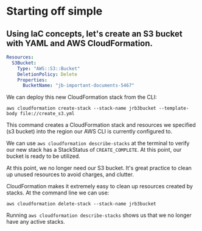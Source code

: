 # Starting off simple

## Using IaC concepts, let's create an S3 bucket with YAML and AWS CloudFormation.

```yaml
Resources:
  S3Bucket:
    Type: "AWS::S3::Bucket"
    DeletionPolicy: Delete
    Properties:
      BucketName: "jb-important-documents-5467"
```

We can deploy this new CloudFormation stack from the CLI:
```cli
aws cloudformation create-stack --stack-name jrb3bucket --template-body file://create_s3.yml
```

This command creates a CloudFormation stack and resources we specified (s3 bucket) into the region our AWS CLI is currently configured to.

We can use `aws cloudformation describe-stacks` at the terminal to verify our new stack has a StackStatus of `CREATE_COMPLETE`.  At this point, our bucket is ready to be utilized.

At this point, we no longer need our S3 bucket.  It's great practice to clean up unused resources to avoid charges, and clutter.

CloudFormation makes it extremely easy to clean up resources created by stacks.  At the command line we can use:
```terminal
aws cloudformation delete-stack --stack-name jrb3bucket
```

Running `aws cloudformation describe-stacks` shows us that we no longer have any active stacks.

